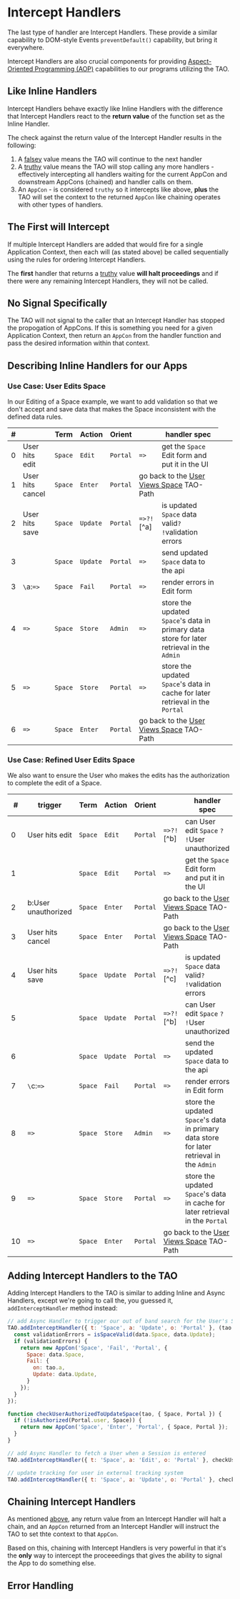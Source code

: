 # Intercept Handlers

The last type of handler are Intercept Handlers.  These provide a similar capability to
DOM-style Events `preventDefault()` capability, but bring it everywhere.

Intercept Handlers are also crucial components for providing [Aspect-Oriented Programming
(AOP)](https://en.wikipedia.org/wiki/Aspect-oriented_programming) capabilities to our
programs utilizing the TAO.

## Like Inline Handlers

Intercept Handlers behave exactly like Inline Handlers with the difference that Intercept
Handlers react to the **return value** of the function set as the Inline Handler.

The check against the return value of the Intercept Handler results in the following:

1. A [falsey](https://developer.mozilla.org/en-US/docs/Glossary/Falsy) value means the TAO
  will continue to the next handler
1. A [truthy](https://developer.mozilla.org/en-US/docs/Glossary/Truthy) value means
  the TAO will stop calling any more handlers - effectively intercepting all handlers
  waiting for the current AppCon and downstream AppCons (chained) and handler calls
  on them.
1. An `AppCon` - is considered `truthy` so it intercepts like above, **plus** the TAO
  will set the context to the returned `AppCon` like chaining operates with other
  types of handlers.

## The First will Intercept

If multiple Intercept Handlers are added that would fire for a single Application
Context, then each will (as stated above) be called sequentially using the rules for
ordering Intercept Handlers.

The **first** handler that returns a [truthy](https://developer.mozilla.org/en-US/docs/Glossary/Truthy)
value **will halt proceedings** and if there were any remaining Intercept Handlers,
they will not be called.

## No Signal Specifically

The TAO will not signal to the caller that an Intercept Handler has stopped the
propogation of AppCons.  If this is something you need for a given Application
Context, then return an `AppCon` from the handler function and pass the desired
information within that context.

## Describing Inline Handlers for our Apps

### Use Case: User Edits Space

In our Editing of a Space example, we want to add validation so that we don't
accept and save data that makes the Space inconsistent with the defined data
rules.

|#||Term|Action|Orient||handler spec|
|---|---|----|------|------|---|-----------|
|0|User hits edit|`Space`|`Edit`|`Portal`|`=>`|get the `Space` Edit form and put it in the UI|
|1|User hits cancel|`Space`|`Enter`|`Portal`<td colspan="2">go back to the <a href="#use-case-user-views-space">User Views Space</a> TAO-Path</td>
|2|User hits save|`Space`|`Update`|`Portal`|`=>?!`[^a]|is updated `Space` data valid`?`<br/>`!`validation errors|
|3||`Space`|`Update`|`Portal`|`=>`|send updated `Space` data to the api|
|3|`\`<a id="fn_a">a:</a>`=>`|`Space`|`Fail`|`Portal`|`=>`|render errors in Edit form|
|4|`=>`|`Space`|`Store`|`Admin`|`=>`|store the updated `Space`'s data in primary data store for later retrieval in the `Admin`|
|5|`=>`|`Space`|`Store`|`Portal`|`=>`|store the updated `Space`'s data in cache for later retrieval in the `Portal`|
|6|`=>`|`Space`|`Enter`|`Portal`<td colspan="2">go back to the <a href="#use-case-user-views-space">User Views Space</a> TAO-Path</td>

### Use Case: Refined User Edits Space

We also want to ensure the User who makes the edits has the authorization to
complete the edit of a Space.

|#|trigger|Term|Action|Orient||handler spec|
|---|---|----|------|------|---|-----------|
|0|User hits edit|`Space`|`Edit`|`Portal`|`=>?!`[^b]|can User edit `Space` `?`<br/>`!`User unauthorized|
|1||`Space`|`Edit`|`Portal`|`=>`|get the `Space` Edit form and put it in the UI|
|2|<a id="fn_b">b:</a>User unauthorized|`Space`|`Enter`|`Portal`<td colspan="2">go back to the <a href="#use-case-user-views-space">User Views Space</a> TAO-Path</td>
|3|User hits cancel|`Space`|`Enter`|`Portal`<td colspan="2">go back to the <a href="#use-case-user-views-space">User Views Space</a> TAO-Path</td>
|4|User hits save|`Space`|`Update`|`Portal`|`=>?!`[^c]|is updated `Space` data valid`?`<br/>`!`validation errors|
|5||`Space`|`Update`|`Portal`|`=>?!`[^b]|can User edit `Space` `?`<br/>`!`User unauthorized|
|6||`Space`|`Update`|`Portal`|`=>`|send the updated `Space` data to the api|
|7|`\`<a id="fn_b">c:</a>`=>`|`Space`|`Fail`|`Portal`|`=>`|render errors in Edit form|
|8|`=>`|`Space`|`Store`|`Admin`|`=>`|store the updated `Space`'s data in primary data store for later retrieval in the `Admin`|
|9|`=>`|`Space`|`Store`|`Portal`|`=>`|store the updated `Space`'s data in cache for later retrieval in the `Portal`|
|10|`=>`|`Space`|`Enter`|`Portal`<td colspan="2">go back to the <a href="#use-case-user-views-space">User Views Space</a> TAO-Path</td>

## Adding Intercept Handlers to the TAO

Adding Intercept Handlers to the TAO is similar to adding Inline and Async Handlers, except we're
going to call the, you guessed it, `addInterceptHandler` method instead:

```javascript
// add Async Handler to trigger our out of band search for the User's Session by chaining
TAO.addInterceptHandler({ t: 'Space', a: 'Update', o: 'Portal' }, (tao, data) => {
  const validationErrors = isSpaceValid(data.Space, data.Update);
  if (validationErrors) {
    return new AppCon('Space', 'Fail', 'Portal', {
      Space: data.Space,
      Fail: {
        on: tao.a,
        Update: data.Update,
      }
    });
  }
});

function checkUserAuthorizedToUpdateSpace(tao, { Space, Portal }) {
  if (!isAuthorized(Portal.user, Space)) {
    return new AppCon('Space', 'Enter', 'Portal', { Space, Portal });
  }
}

// add Async Handler to fetch a User when a Session is entered
TAO.addInterceptHandler({ t: 'Space', a: 'Edit', o: 'Portal' }, checkUserAuthorizedToUpdateSpace);

// update tracking for user in external tracking system
TAO.addInterceptHandler({ t: 'Space', a: 'Update', o: 'Portal' }, checkUserAuthorizedToUpdateSpace)
```

## Chaining Intercept Handlers

As mentioned [above](#like-inline-handlers), any return value from an Intercept Handler will
halt a chain, and an `AppCon` returned from an Intercept Handler will instruct the TAO to
set thte context to that `AppCon`.

Based on this, chaining with Intercept Handlers is very powerful in that it's the **only** way
to intercept the proceeedings that gives the ability to signal the App to do something else.

## Error Handling

